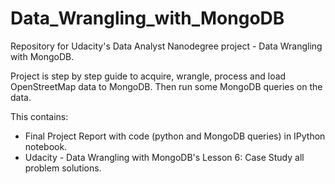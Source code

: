 # Data_Wrangling_with_MongoDB
Repository for Udacity's Data Analyst Nanodegree project - Data Wrangling with MongoDB.

Project is step by step guide to acquire, wrangle, process and load OpenStreetMap data to MongoDB.
Then run some MongoDB queries on the data.

This contains:
* Final Project Report with code (python and MongoDB queries) in IPython notebook.
* Udacity - Data Wrangling with MongoDB's Lesson 6: Case Study all problem solutions.

